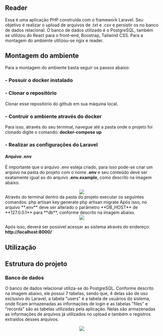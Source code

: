 ## Reader

Essa é uma aplicação PHP construída com o framework Laravel. Seu objetivo é realizar o upload de arquivos de .txt e .csv e persistir os no banco de dados relacional.
O banco de dados utilizado é o PostgreSQL, também se utilizou do React para o front-end, Boostrap, Tailwind CSS. Para a montagem do ambiente utilizou-se ngix e reader. 

## Montagem do ambiente

Para a montagem do ambiente basta seguir os passos abaixo:

### - Possuir o docker instalado
### - Clonar o repositório
Clonar esse repositório do github em sua máquina local.
### - Contruir o ambiente através do docker
Para isso, através do seu terminal, navegue até a pasta onde o projeto foi clonado digite o comando:
    **docker-compose up**
### - Realizar as configurações do Laravel
#### Arquivo .env
É importante que o arquivo .env esteja criado, para isso pode-se criar um arquivo na pasta do projeto com o nome **.env** e seu conteúdo deve ser exatamente igual ao do arquivo **.env.example**, como descrito na imagem abaixo.
<div align="center">
<img src="https://user-images.githubusercontent.com/25149710/197437894-eba18720-0dfe-436d-9c53-6467d1071012.png">
</div>
Através do terminal dentro da pasta do projeto executar os seguintes comandos:
    php artisan key:generate
    php artisan migrate
Após isso, no arquivo **.env** deve ser alterado o parâmetro **DB_HOST** de **127.0.0.1** para **db**, conforme descrito na imagem abaixo.
<div align="center">
<img src="https://user-images.githubusercontent.com/25149710/197438324-c54c8023-bf8d-45e9-a764-f904fcbd83e8.png">
</div>

Após isso, deverá ser possível acessar ao sistema através do endereço: **http://localhost:8000/**


## Utilização

## Estrutura do projeto

### Banco de dados

O banco de dados relacional utiliza-se do PostgreSQL. Conforme descrito na imagem abaixo, ele possui 7 tabelas, sendo que, 4 delas são de uso exclusivo do Laravel, a tabela "users" é a tabela de usuários do sistema, onde ficam armazenadas as informações de login e as tabelas "files" e "records" são as tabelas utilizadas pela aplicação. Nelas são armazenadas as informações de arquivos já utilizados no upload e também o registros extraídos desses arquivos.

<div align="center">
<img src="https://user-images.githubusercontent.com/25149710/197432486-6095e7c8-b788-4cbb-bf64-fe1e41728a58.png">
</div>
